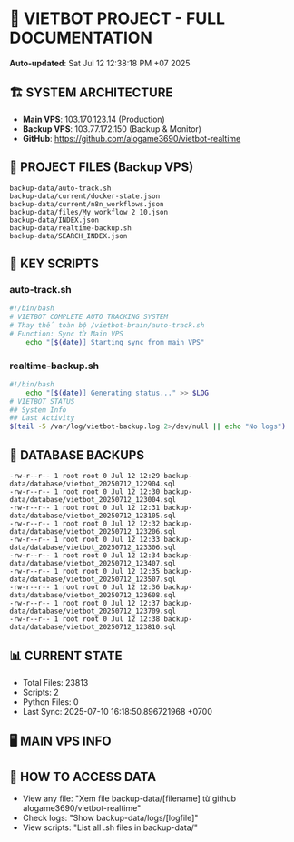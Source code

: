 # 🤖 VIETBOT PROJECT - FULL DOCUMENTATION
**Auto-updated**: Sat Jul 12 12:38:18 PM +07 2025

## 🏗️ SYSTEM ARCHITECTURE
- **Main VPS**: 103.170.123.14 (Production)
- **Backup VPS**: 103.77.172.150 (Backup & Monitor)
- **GitHub**: https://github.com/alogame3690/vietbot-realtime

## 📁 PROJECT FILES (Backup VPS)
```
backup-data/auto-track.sh
backup-data/current/docker-state.json
backup-data/current/n8n_workflows.json
backup-data/files/My_workflow_2_10.json
backup-data/INDEX.json
backup-data/realtime-backup.sh
backup-data/SEARCH_INDEX.json
```

## 🔧 KEY SCRIPTS
### auto-track.sh
```bash
#!/bin/bash
# VIETBOT COMPLETE AUTO TRACKING SYSTEM
# Thay thế toàn bộ /vietbot-brain/auto-track.sh
# Function: Sync từ Main VPS
    echo "[$(date)] Starting sync from main VPS"
```
### realtime-backup.sh
```bash
#!/bin/bash
    echo "[$(date)] Generating status..." >> $LOG
# VIETBOT STATUS
## System Info
## Last Activity
$(tail -5 /var/log/vietbot-backup.log 2>/dev/null || echo "No logs")
```

## 💾 DATABASE BACKUPS
```
-rw-r--r-- 1 root root 0 Jul 12 12:29 backup-data/database/vietbot_20250712_122904.sql
-rw-r--r-- 1 root root 0 Jul 12 12:30 backup-data/database/vietbot_20250712_123004.sql
-rw-r--r-- 1 root root 0 Jul 12 12:31 backup-data/database/vietbot_20250712_123105.sql
-rw-r--r-- 1 root root 0 Jul 12 12:32 backup-data/database/vietbot_20250712_123206.sql
-rw-r--r-- 1 root root 0 Jul 12 12:33 backup-data/database/vietbot_20250712_123306.sql
-rw-r--r-- 1 root root 0 Jul 12 12:34 backup-data/database/vietbot_20250712_123407.sql
-rw-r--r-- 1 root root 0 Jul 12 12:35 backup-data/database/vietbot_20250712_123507.sql
-rw-r--r-- 1 root root 0 Jul 12 12:36 backup-data/database/vietbot_20250712_123608.sql
-rw-r--r-- 1 root root 0 Jul 12 12:37 backup-data/database/vietbot_20250712_123709.sql
-rw-r--r-- 1 root root 0 Jul 12 12:38 backup-data/database/vietbot_20250712_123810.sql
```

## 📊 CURRENT STATE
- Total Files: 23813
- Scripts: 2
- Python Files: 0
- Last Sync: 2025-07-10 16:18:50.896721968 +0700

## 🖥️ MAIN VPS INFO


## 🚨 HOW TO ACCESS DATA
- View any file: "Xem file backup-data/[filename] từ github alogame3690/vietbot-realtime"
- Check logs: "Show backup-data/logs/[logfile]"
- View scripts: "List all .sh files in backup-data/"
